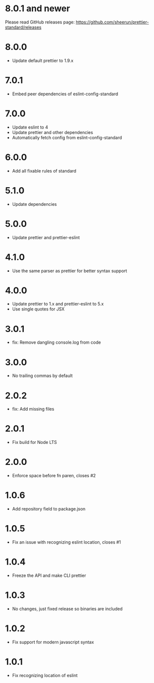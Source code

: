 # 8.0.1 and newer

Please read GitHub releases page:
https://github.com/sheerun/prettier-standard/releases

# 8.0.0

- Update default prettier to 1.9.x

# 7.0.1

- Embed peer dependencies of eslint-config-standard

# 7.0.0

- Update eslint to 4
- Update prettier and other dependencies
- Automatically fetch config from eslint-config-standard

# 6.0.0

- Add all fixable rules of standard

# 5.1.0

- Update dependencies

# 5.0.0

- Update prettier and prettier-eslint

# 4.1.0

- Use the same parser as prettier for better syntax support

# 4.0.0

- Update prettier to 1.x and prettier-eslint to 5.x
- Use single quotes for JSX

# 3.0.1

- fix: Remove dangling console.log from code

# 3.0.0

- No trailing commas by default

# 2.0.2

- fix: Add missing files

# 2.0.1

- Fix build for Node LTS

# 2.0.0

- Enforce space before fn paren, closes #2

# 1.0.6

- Add repository field to package.json

# 1.0.5

- Fix an issue with recognizing eslint location, closes #1

# 1.0.4

- Freeze the API and make CLI prettier

# 1.0.3

- No changes, just fixed release so binaries are included

# 1.0.2

- Fix support for modern javascript syntax

# 1.0.1

- Fix recognizing location of eslint
